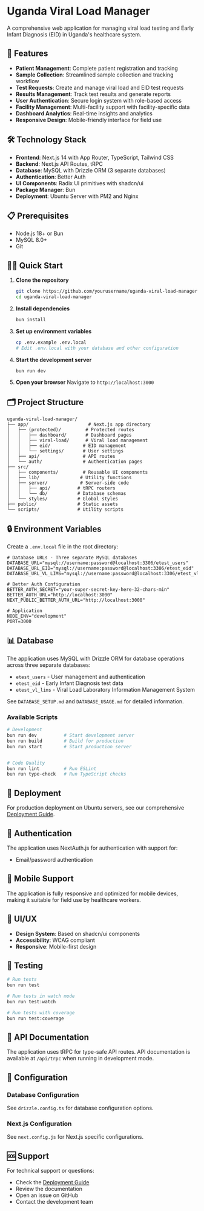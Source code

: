 # Uganda Viral Load Manager

A comprehensive web application for managing viral load testing and Early Infant Diagnosis (EID) in Uganda's healthcare system.

## 🚀 Features

- **Patient Management**: Complete patient registration and tracking
- **Sample Collection**: Streamlined sample collection and tracking workflow
- **Test Requests**: Create and manage viral load and EID test requests
- **Results Management**: Track test results and generate reports
- **User Authentication**: Secure login system with role-based access
- **Facility Management**: Multi-facility support with facility-specific data
- **Dashboard Analytics**: Real-time insights and analytics
- **Responsive Design**: Mobile-friendly interface for field use

## 🛠️ Technology Stack

- **Frontend**: Next.js 14 with App Router, TypeScript, Tailwind CSS
- **Backend**: Next.js API Routes, tRPC
- **Database**: MySQL with Drizzle ORM (3 separate databases)
- **Authentication**: Better Auth
- **UI Components**: Radix UI primitives with shadcn/ui
- **Package Manager**: Bun
- **Deployment**: Ubuntu Server with PM2 and Nginx

## 📋 Prerequisites

- Node.js 18+ or Bun
- MySQL 8.0+
- Git

## 🏃‍♂️ Quick Start

1. **Clone the repository**
   ```bash
   git clone https://github.com/yourusername/uganda-viral-load-manager.git
   cd uganda-viral-load-manager
   ```

2. **Install dependencies**
   ```bash
   bun install
   ```

3. **Set up environment variables**
   ```bash
   cp .env.example .env.local
   # Edit .env.local with your database and other configuration
   ```


5. **Start the development server**
   ```bash
   bun run dev
   ```

6. **Open your browser**
   Navigate to `http://localhost:3000`

## 🗂️ Project Structure

```
uganda-viral-load-manager/
├── app/                      # Next.js app directory
│   ├── (protected)/         # Protected routes
│   │   ├── dashboard/       # Dashboard pages
│   │   ├── viral-load/      # Viral load management
│   │   ├── eid/            # EID management
│   │   └── settings/       # User settings
│   ├── api/                # API routes
│   └── auth/               # Authentication pages
├── src/
│   ├── components/         # Reusable UI components
│   ├── lib/               # Utility functions
│   ├── server/            # Server-side code
│   │   ├── api/          # tRPC routers
│   │   └── db/           # Database schemas
│   └── styles/           # Global styles
├── public/               # Static assets
└── scripts/              # Utility scripts
```

## 🔒 Environment Variables

Create a `.env.local` file in the root directory:

```env
# Database URLs - Three separate MySQL databases
DATABASE_URL="mysql://username:password@localhost:3306/etest_users"
DATABASE_URL_EID="mysql://username:password@localhost:3306/etest_eid"
DATABASE_URL_VL_LIMS="mysql://username:password@localhost:3306/etest_vl_lims"

# Better Auth Configuration
BETTER_AUTH_SECRET="your-super-secret-key-here-32-chars-min"
BETTER_AUTH_URL="http://localhost:3000"
NEXT_PUBLIC_BETTER_AUTH_URL="http://localhost:3000"

# Application
NODE_ENV="development"
PORT=3000

```

## 📊 Database

The application uses MySQL with Drizzle ORM for database operations across three separate databases:
- `etest_users` - User management and authentication
- `etest_eid` - Early Infant Diagnosis test data
- `etest_vl_lims` - Viral Load Laboratory Information Management System

See `DATABASE_SETUP.md` and `DATABASE_USAGE.md` for detailed information.

### Available Scripts

```bash
# Development
bun run dev          # Start development server
bun run build        # Build for production
bun run start        # Start production server


# Code Quality
bun run lint         # Run ESLint
bun run type-check   # Run TypeScript checks
```

## 🚀 Deployment

For production deployment on Ubuntu servers, see our comprehensive [Deployment Guide](./DEPLOYMENT_README.md).


## 🔐 Authentication

The application uses NextAuth.js for authentication with support for:
- Email/password authentication

## 📱 Mobile Support

The application is fully responsive and optimized for mobile devices, making it suitable for field use by healthcare workers.

## 🎨 UI/UX

- **Design System**: Based on shadcn/ui components
- **Accessibility**: WCAG compliant
- **Responsive**: Mobile-first design

## 🧪 Testing

```bash
# Run tests
bun run test

# Run tests in watch mode
bun run test:watch

# Run tests with coverage
bun run test:coverage
```

## 📄 API Documentation

The application uses tRPC for type-safe API routes. API documentation is available at `/api/trpc` when running in development mode.

## 🔧 Configuration

### Database Configuration

See `drizzle.config.ts` for database configuration options.

### Next.js Configuration

See `next.config.js` for Next.js specific configurations.


## 🆘 Support

For technical support or questions:
- Check the [Deployment Guide](./DEPLOYMENT_README.md)
- Review the documentation
- Open an issue on GitHub
- Contact the development team
